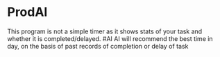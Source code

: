 # ProdAI
This program is not a simple timer as it shows stats of your task and whether it is completed/delayed. 
#AI
AI will recommend the best time in day, on the basis of past records of completion or delay of task
